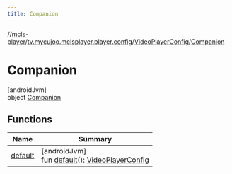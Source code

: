 ```yaml
---
title: Companion
---
```

//[mcls-player](../../../../index.html)/[tv.mycujoo.mclsplayer.player.config](../../index.html)/[VideoPlayerConfig](../index.html)/[Companion](index.html)



# Companion



[androidJvm]\
object [Companion](index.html)



## Functions


| Name | Summary |
|---|---|
| [default](default.html) | [androidJvm]<br>fun [default](default.html)(): [VideoPlayerConfig](../index.html) |

